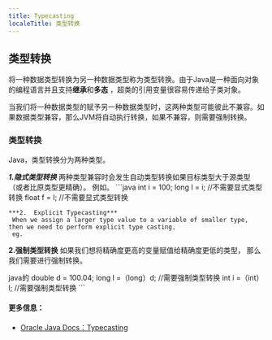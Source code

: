 ```yaml
---
title: Typecasting
localeTitle: 类型转换
---
```

## 类型转换

将一种数据类型转换为另一种数据类型称为类型转换。由于Java是一种面向对象的编程语言并且支持**继承**和**多态** ，超类的引用变量很容易传递给子类对象。

当我们将一种数据类型的赋予另一种数据类型时，这两种类型可能彼此不兼容。如果数据类型兼容，那么JVM将自动执行转换，如果不兼容，则需要强制转换。

### 类型转换

Java，类型转换分为两种类型。

**_1.隐式类型转换_** 两种类型兼容时会发生自动类型转换如果目标类型大于源类型（或者比原类型更精确）。 例如。 \`\`\`java int i = 100; long l = i; //不需要显式类型转换 float f = l; //不需要显式类型转换
```
***2.  Explicit Typecasting*** 
 When we assign a larger type value to a variable of smaller type, then we need to perform explicit type casting. 
 eg. 
```
**2.强制类型转换** 如果我们想将精确度更高的变量赋值给精确度更低的类型， 那么我们需要进行强制转换。

java的 double d = 100.04; long l =（long）d; //需要强制类型转换 int i =（int）l; //需要强制类型转换 \`\`\`

#### 更多信息：

*   [Oracle Java Docs：Typecasting](https://docs.oracle.com/javase/specs/jls/se7/html/jls-5.html)
